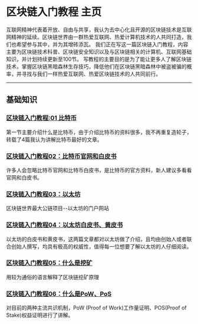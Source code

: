 # 区块链入门教程 主页


互联网精神代表着开放、自由与共享，我认为去中心化且开源的区块链技术是互联网精神的延续。区块链世界由一群热爱互联网、热爱计算机技术的人共同打造，我们也希望参与其中，并为其增砖添瓦。
我们正在写这一篇区块链入门教程，内容主要为区块链技术科普、区块链安全知识以及与区块链相关的计算机、互联网基础知识，并计划持续更新至100节。
写教程的主要目的是为了能让更多人了解区块链技术，掌握区块链黑暗森林生存技巧，降低他们在区块链黑暗森林中被盗被骗的概率，并寻找与我们一样热爱互联网、热爱区块链技术的人共同前行。

---


## 基础知识

### [区块链入门教程:01 比特币](区块链入门教程：01比特币.md)
第一节主要介绍什么是比特币，由于介绍比特币的资料很多，我不再重复造轮子，转载了4篇我认为讲解比特币最好的文章。

### [区块链入门教程02：比特币官网和白皮书](区块链入门教程02：比特币官网和白皮书.md)
许多人会忽略比特币官网和比特币白皮书，是比特币的官方资料，新人建议多看看官网和白皮书。

### [区块链入门教程03：以太坊](区块链入门教程03：以太坊教程.md)

区块链世界最大公链项目--以太坊的门户网站

### [区块链入门教程04：以太坊白皮书、黄皮书](区块链入门教程04：以太坊白皮书、黄皮书.md)

以太坊的白皮书和黄皮书，这两篇文章都对以太坊做了介绍，且均由创始人或者联合创始人撰写，均具有极高的权威性，值得每一位想要了解以太坊的人仔细阅读。

### [区块链入门教程05：什么是挖矿](区块链入门教程05：什么是挖矿.md)

用较为通俗的语言解释了区块链挖矿原理

### [区块链入门教程06：什么是PoW、PoS](区块链入门教程06：什么是PoW、PoS.md)

对目前的两种主流共识机制，PoW (Proof of Work)工作量证明、POS(Proof of Stake)权益证明进行了讲解。
